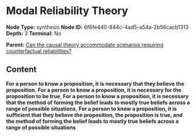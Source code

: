# Modal Reliability Theory

**Node Type:** synthesis
**Node ID:** 6f6fe440-844c-4ad5-a54a-2b56cacb1313
**Depth:** 3
**Terminal:** No

**Parent:** [Can the causal theory accommodate scenarios requiring counterfactual reliabilities?](can-the-causal-theory-accommodate-scenarios-requiring-counterfactual-reliabilities.md)

## Content

**For a person to know a proposition, it is necessary that they believe the proposition**, **For a person to know a proposition, it is necessary for the proposition to be true**, **For a person to know a proposition, it is necessary that the method of forming the belief leads to mostly true beliefs across a range of possible situations**, **For a person to know a proposition, it is sufficient that they believe the proposition, the proposition is true, and the method of forming the belief leads to mostly true beliefs across a range of possible situations**
